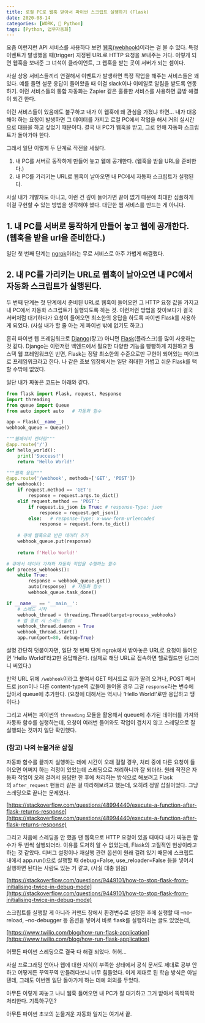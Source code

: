 ```yaml
---
title: 로컬 PC로 웹훅 받아서 파이썬 스크립트 실행하기 (Flask)
date: 2020-08-14
categories: [WORK, 🐍 Python]
tags: [Python, 업무자동화]
---
```


요즘 이런저런 API 서비스를 사용하다 보면 [웹훅(webhook)](https://en.wikipedia.org/wiki/Webhook)이라는 걸 볼 수 있다. 특정 이벤트가 발생했을 때(trigger) 지정된 URL로 HTTP 요청을 보내주는 거다. 이렇게 되면 웹훅을 보내준 그 녀석이 클라이언트, 그 웹훅을 받는 곳이 서버가 되는 셈이다.

사실 상용 서비스들끼리 연결해서 이벤트가 발생하면 특정 작업을 해주는 서비스들은 꽤 있다. 예를 들면 설문 응답이 들어왔을 때 이걸 slack이나 이메일로 알림을 받도록 연동하기. 이런 서비스들의 통합 자동화는 Zapier 같은 훌륭한 서비스를 사용하면 금방 해결이 되긴 한다.

이런 서비스들이 있음에도 불구하고 내가 이 웹훅에 왜 관심을 가졌냐 하면… 내가 대응해야 하는 요청이 발생하면 그 데이터를 가지고 로컬 PC에서 작업을 해서 거의 실시간으로 대응을 하고 싶었기 때문이다. 결국 내 PC가 웹훅을 받고, 그로 인해 자동화 스크립트가 돌아가야 한다.

그래서 일단 이렇게 두 단계로 작전을 세웠다.

1. 내 PC를 서버로 동작하게 만들어 놓고 웹에 공개한다. (웹훅을 받을 URL을 준비한다.)
2. 내 PC를 가리키는 URL로 웹훅이 날아오면 내 PC에서 자동화 스크립트가 실행된다.

사실 내가 개발자도 아니고, 이런 건 깊이 들어가면 끝이 없기 때문에 최대한 심플하게 이걸 구현할 수 있는 방법을 생각해야 했다. 대단한 웹 서비스를 만드는 게 아니다.

## 1. 내 PC를 서버로 동작하게 만들어 놓고 웹에 공개한다. (웹훅을 받을 url을 준비한다.)

일단 첫 번째 단계는 [ngrok](https://ngrok.com/)이라는 무료 서비스로 아주 가볍게 해결했다.

## 2. 내 PC를 가리키는 URL로 웹훅이 날아오면 내 PC에서 자동화 스크립트가 실행된다.

두 번째 단계는 첫 단계에서 준비된 URL로 웹훅이 들어오면 그 HTTP 요청 값을 가지고 내 PC에서 자동화 스크립트가 실행되도록 하는 것. 이런저런 방법을 찾아보다가 결국 서버처럼 대기하다가 요청이 들어오면 최소한의 응답을 하도록 파이썬 Flask를 사용하게 되었다. (사실 내가 할 줄 아는 게 파이썬 밖에 없기도 하고.)

흔히 파이썬 웹 프레임워크로 [Django](https://www.djangoproject.com/)(장고) 아니면 [Flask](https://flask.palletsprojects.com/en/1.1.x/)(플라스크)를 많이 사용하는 것 같다. Django는 이런저런 백엔드에서 필요한 다양한 기능을 빵빵하게 지원하고 풀 스택 웹 프레임워크인 반면, Flask는 정말 최소한의 수준으로만 구현이 되어있는 마이크로 프레임워크라고 한다. 나 같은 초보 입장에서는 일단 최대한 가볍고 쉬운 Flask를 택할 수밖에 없었다.

일단 내가 짜놓은 코드는 아래와 같다.

```python
from flask import Flask, request, Response
import threading
from queue import Queue
from auto import auto	# 자동화 함수

app = Flask(__name__)
webhook_queue = Queue()

"""웹페이지 렌더링"""
@app.route('/')
def hello_world():
    print('Success!')
    return 'Hello World!'

"""웹훅 응답"""
@app.route('/webhook', methods=['GET', 'POST'])
def webhook():
    if request.method == 'GET':
        response = request.args.to_dict()
    elif request.method == 'POST':
        if request.is_json is True:	# response-Type: json
            response = request.get_json()
        else:	# response-Type: x-www-form-urlencoded
            response = request.form.to_dict()
			
    # 큐에 웹훅으로 받은 데이터 추가
    webhook_queue.put(response)
    
    return f'Hello World!'

# 큐에서 데이터 가져와 자동화 작업을 수행하는 함수
def process_webhooks():
    while True:
        response = webhook_queue.get()
        auto(response)	# 자동화 함수
        webhook_queue.task_done()

if __name__ == '__main__':
    # 스레드 시작
    webhook_thread = threading.Thread(target=process_webhooks)
    # 앱 종료 시 스레드 종료
    webhook_thread.daemon = True
    webhook_thread.start()
    app.run(port=80, debug=True)
```

설명 간단히 덧붙이자면, 일단 첫 번째 단계 ngrok에서 받아놓은 URL로 요청이 들어오면 ‘Hello World!’라고만 응답해준다. (실제로 해당 URL로 접속하면 헬로월드만 덩그러니 써있다.)

만약 URL 뒤에 `/webhook`이라고 붙여서 GET 메서드로 뭐가 딸려 오거나, POST 메서드로 json이나 다른 content-type의 값들이 들어올 경우 그걸 `response`라는 변수에 담아서 queue에 추가한다. (요청에 대해서는 역시나 ‘Hello World!’로만 응답하고 땡이다.)

그리고 서버는 파이썬의 `threading` 모듈을 활용해서 queue에 추가된 데이터를 가져와 자동화 함수를 실행하는데, 요청이 여러번 들어와도 작업이 겹치지 않고 스레딩으로 잘 실행되는 것까지 일단 확인했다.

### (참고) 나의 눈물겨운 삽질

자동화 함수를 끝까지 실행하는 데에 시간이 오래 걸릴 경우, 처리 중에 다른 요청이 들어오면 어쩌지 하는 걱정이 있었는데 스레딩으로 처리하니까 잘 되더라. 원래 작전은 자동화 작업이 오래 걸려서 응답만 한 후에 처리하는 방식으로 해보려고 Flask의 `after_request` 핸들러 같은 걸 따라해보려고 했는데, 오히려 정말 삽질이었다. 그냥 스레딩으로 끝나는 문제였다.

[https://stackoverflow.com/questions/48994440/execute-a-function-after-flask-returns-response](https://stackoverflow.com/questions/48994440/execute-a-function-after-flask-returns-response)

그리고 처음에 스레딩을 안 했을 땐 웹훅으로 HTTP 요청이 있을 때마다 내가 짜놓은 함수가 두 번씩 실행되더라. 이유를 도저히 알 수 없었는데, Flask의 고질적인 현상이라고 하는 것 같았다. 디버그 설정이나 재실행 관련 옵션이 원래 걸려 있기 때문에 스크립트 내에서 app.run()으로 실행할 때 debug=False, use_reloader=False 등을 넣어서 실행하면 된다는 사람도 있는 거 같고, (사실 대충 읽음)

[https://stackoverflow.com/questions/9449101/how-to-stop-flask-from-initialising-twice-in-debug-mode](https://stackoverflow.com/questions/9449101/how-to-stop-flask-from-initialising-twice-in-debug-mode)

스크립트를 실행할 게 아니라 커맨드 창에서 환경변수로 설정한 후에 실행할 때 –no-reload, –no-debugger 등 옵션을 넣어서 바로 flask를 실행하라는 글도 있었는데,

[https://www.twilio.com/blog/how-run-flask-application](https://www.twilio.com/blog/how-run-flask-application)

어쨌든 파이썬 스레딩으로 결국 다 해결 되었다. 허허…

사실 프로그래밍 언어나 웹에 대한 지식이 부족한 상태에서 공식 문서도 제대로 공부 안 하고 어떻게든 꾸역꾸역 만들려다보니 너무 힘들었다. 이게 제대로 된 학습 방식은 아닐 텐데, 그래도 이번엔 일단 돌아가게 하는 데에 의의를 두었다.

아무튼 이렇게 짜놓고 나니 웹훅 들어오면 내 PC가 잘 대기하고 그거 받아서 뚝딱뚝딱 처리한다. 기특하구먼? 

아무튼 파이썬 초보의 눈물겨운 자동화 일지는 여기서 끝.